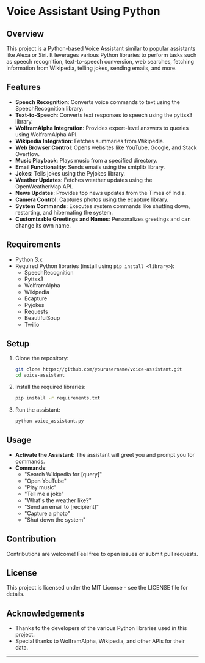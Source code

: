 # Voice Assistant Using Python

## Overview
This project is a Python-based Voice Assistant similar to popular assistants like Alexa or Siri. It leverages various Python libraries to perform tasks such as speech recognition, text-to-speech conversion, web searches, fetching information from Wikipedia, telling jokes, sending emails, and more.

## Features
- **Speech Recognition**: Converts voice commands to text using the SpeechRecognition library.
- **Text-to-Speech**: Converts text responses to speech using the pyttsx3 library.
- **WolframAlpha Integration**: Provides expert-level answers to queries using WolframAlpha API.
- **Wikipedia Integration**: Fetches summaries from Wikipedia.
- **Web Browser Control**: Opens websites like YouTube, Google, and Stack Overflow.
- **Music Playback**: Plays music from a specified directory.
- **Email Functionality**: Sends emails using the smtplib library.
- **Jokes**: Tells jokes using the Pyjokes library.
- **Weather Updates**: Fetches weather updates using the OpenWeatherMap API.
- **News Updates**: Provides top news updates from the Times of India.
- **Camera Control**: Captures photos using the ecapture library.
- **System Commands**: Executes system commands like shutting down, restarting, and hibernating the system.
- **Customizable Greetings and Names**: Personalizes greetings and can change its own name.

## Requirements
- Python 3.x
- Required Python libraries (install using `pip install <library>`):
  - SpeechRecognition
  - Pyttsx3
  - WolframAlpha
  - Wikipedia
  - Ecapture
  - Pyjokes
  - Requests
  - BeautifulSoup
  - Twilio

## Setup
1. Clone the repository:
   ```sh
   git clone https://github.com/yourusername/voice-assistant.git
   cd voice-assistant
   ```

2. Install the required libraries:
   ```sh
   pip install -r requirements.txt
   ```

3. Run the assistant:
   ```sh
   python voice_assistant.py
   ```

## Usage
- **Activate the Assistant**: The assistant will greet you and prompt you for commands.
- **Commands**:
  - "Search Wikipedia for [query]"
  - "Open YouTube"
  - "Play music"
  - "Tell me a joke"
  - "What's the weather like?"
  - "Send an email to [recipient]"
  - "Capture a photo"
  - "Shut down the system"

## Contribution
Contributions are welcome! Feel free to open issues or submit pull requests.

## License
This project is licensed under the MIT License - see the LICENSE file for details.

## Acknowledgements
- Thanks to the developers of the various Python libraries used in this project.
- Special thanks to WolframAlpha, Wikipedia, and other APIs for their data.

---

